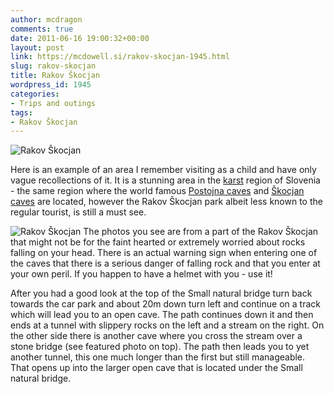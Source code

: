 ```yaml
---
author: mcdragon
comments: true
date: 2011-06-16 19:00:32+00:00
layout: post
link: https://mcdowell.si/rakov-skocjan-1945.html
slug: rakov-skocjan
title: Rakov Škocjan
wordpress_id: 1945
categories:
- Trips and outings
tags:
- Rakov Škocjan
---
```


![](https://img.mcdowell.si/2011/06/rakov_skocjan-1.jpg "Rakov Škocjan")

Here is an example of an area I remember visiting as a child and have only vague recollections of it. It is a stunning area in the [karst](http://en.wikipedia.org/wiki/Karst) region of Slovenia - the same region where the world famous [Postojna caves](http://en.wikipedia.org/wiki/Postojna_Cave) and [Škocjan caves](http://en.wikipedia.org/wiki/%C5%A0kocjan_Caves) are located, however the Rakov Škocjan park albeit less known to the regular tourist, is still a must see.

![](https://img.mcdowell.si/2011/06/rakov_skocjan2-1.jpg "Rakov Škocjan")
The photos you see are from a part of the Rakov Škocjan that might not be for the faint hearted or extremely worried about rocks falling on your head. There is an actual warning sign when entering one of the caves that there is a serious danger of falling rock and that you enter at your own peril. If you happen to have a helmet with you - use it!

After you had a good look at the top of the Small natural bridge turn back towards the car park and about 20m down turn left and continue on a track which will lead you to an open cave. The path continues down it and then ends at a tunnel with slippery rocks on the left and a stream on the right. On the other side there is another cave where you cross the stream over a stone bridge (see featured photo on top). The path then leads you to yet another tunnel, this one much longer than the first but still manageable. That opens up into the larger open cave that is located under the Small natural bridge.


